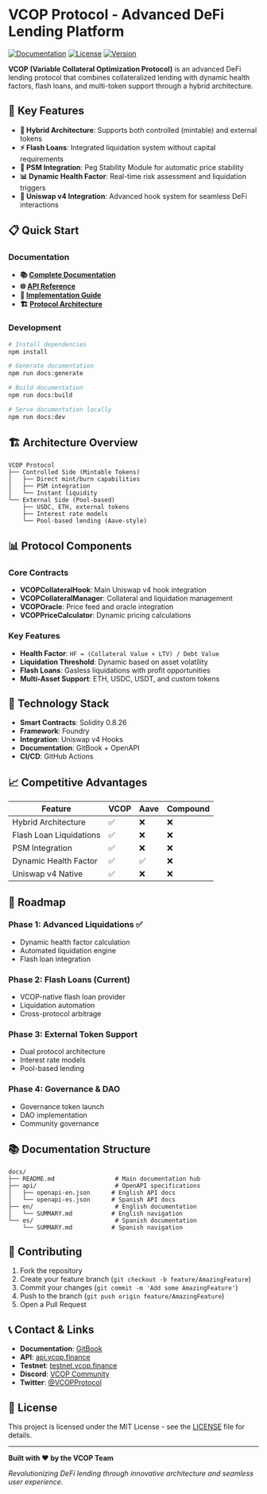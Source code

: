 # VCOP Protocol - Advanced DeFi Lending Platform

[![Documentation](https://img.shields.io/badge/docs-GitBook-blue)](https://vcop.gitbook.io)
[![License](https://img.shields.io/badge/license-MIT-green)](LICENSE)
[![Version](https://img.shields.io/badge/version-2.0.0-orange)](package.json)

**VCOP (Variable Collateral Optimization Protocol)** is an advanced DeFi lending protocol that combines collateralized lending with dynamic health factors, flash loans, and multi-token support through a hybrid architecture.

## 🚀 Key Features

- **🏦 Hybrid Architecture**: Supports both controlled (mintable) and external tokens
- **⚡ Flash Loans**: Integrated liquidation system without capital requirements
- **🔄 PSM Integration**: Peg Stability Module for automatic price stability
- **📊 Dynamic Health Factor**: Real-time risk assessment and liquidation triggers
- **🔗 Uniswap v4 Integration**: Advanced hook system for seamless DeFi interactions

## 📋 Quick Start

### Documentation
- **📚 [Complete Documentation](./docs/README.md)**
- **🌐 [API Reference](./docs/api/)**
- **📖 [Implementation Guide](./VCOP_IMPROVEMENT_IMPLEMENTATION_PLAN.md)**
- **🏗️ [Protocol Architecture](./VCOP_FINAL_PROTOCOL_GUIDE.md)**

### Development
```bash
# Install dependencies
npm install

# Generate documentation
npm run docs:generate

# Build documentation
npm run docs:build

# Serve documentation locally
npm run docs:dev
```

## 🏗️ Architecture Overview

```
VCOP Protocol
├── Controlled Side (Mintable Tokens)
│   ├── Direct mint/burn capabilities
│   ├── PSM integration
│   └── Instant liquidity
└── External Side (Pool-based)
    ├── USDC, ETH, external tokens
    ├── Interest rate models
    └── Pool-based lending (Aave-style)
```

## 📊 Protocol Components

### Core Contracts
- **VCOPCollateralHook**: Main Uniswap v4 hook integration
- **VCOPCollateralManager**: Collateral and liquidation management
- **VCOPOracle**: Price feed and oracle integration
- **VCOPPriceCalculator**: Dynamic pricing calculations

### Key Features
- **Health Factor**: `HF = (Collateral Value × LTV) / Debt Value`
- **Liquidation Threshold**: Dynamic based on asset volatility
- **Flash Loans**: Gasless liquidations with profit opportunities
- **Multi-Asset Support**: ETH, USDC, USDT, and custom tokens

## 🔧 Technology Stack

- **Smart Contracts**: Solidity 0.8.26
- **Framework**: Foundry
- **Integration**: Uniswap v4 Hooks
- **Documentation**: GitBook + OpenAPI
- **CI/CD**: GitHub Actions

## 📈 Competitive Advantages

| Feature | VCOP | Aave | Compound |
|---------|------|------|----------|
| Hybrid Architecture | ✅ | ❌ | ❌ |
| Flash Loan Liquidations | ✅ | ❌ | ❌ |
| PSM Integration | ✅ | ❌ | ❌ |
| Dynamic Health Factor | ✅ | ✅ | ❌ |
| Uniswap v4 Native | ✅ | ❌ | ❌ |

## 🎯 Roadmap

### Phase 1: Advanced Liquidations ✅
- Dynamic health factor calculation
- Automated liquidation engine
- Flash loan integration

### Phase 2: Flash Loans (Current)
- VCOP-native flash loan provider
- Liquidation automation
- Cross-protocol arbitrage

### Phase 3: External Token Support
- Dual protocol architecture
- Interest rate models
- Pool-based lending

### Phase 4: Governance & DAO
- Governance token launch
- DAO implementation
- Community governance

## 📚 Documentation Structure

```
docs/
├── README.md                 # Main documentation hub
├── api/                      # OpenAPI specifications
│   ├── openapi-en.json      # English API docs
│   └── openapi-es.json      # Spanish API docs
├── en/                       # English documentation
│   └── SUMMARY.md           # English navigation
└── es/                       # Spanish documentation
    └── SUMMARY.md           # Spanish navigation
```

## 🤝 Contributing

1. Fork the repository
2. Create your feature branch (`git checkout -b feature/AmazingFeature`)
3. Commit your changes (`git commit -m 'Add some AmazingFeature'`)
4. Push to the branch (`git push origin feature/AmazingFeature`)
5. Open a Pull Request

## 📞 Contact & Links

- **Documentation**: [GitBook](https://vcop.gitbook.io)
- **API**: [api.vcop.finance](https://api.vcop.finance)
- **Testnet**: [testnet.vcop.finance](https://testnet.vcop.finance)
- **Discord**: [VCOP Community](https://discord.gg/vcop)
- **Twitter**: [@VCOPProtocol](https://twitter.com/VCOPProtocol)

## 📄 License

This project is licensed under the MIT License - see the [LICENSE](LICENSE) file for details.

---

**Built with ❤️ by the VCOP Team**

*Revolutionizing DeFi lending through innovative architecture and seamless user experience.* 